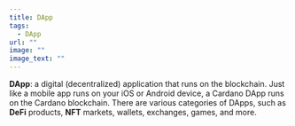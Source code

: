 ```yaml
---
title: DApp
tags:
  - DApp
url: ""
image: ""
image_text: ""
---
```


**DApp**: a digital (decentralized) application that runs on the blockchain. Just like a mobile app runs on your iOS or Android device, a Cardano DApp runs on the Cardano blockchain. There are various categories of DApps, such as **DeFi** products, **NFT** markets, wallets, exchanges, games, and more.
